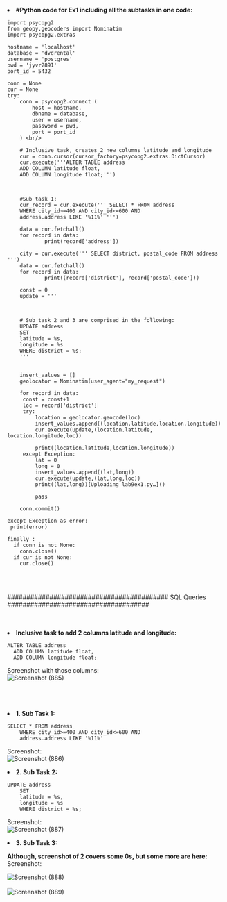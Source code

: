   <b><li> #Python code for Ex1 including all the subtasks in one code: </b><br/>

    import psycopg2 
    from geopy.geocoders import Nominatim 
    import psycopg2.extras 

    hostname = 'localhost' 
    database = 'dvdrental' 
    username = 'postgres'  
    pwd = 'jyvr2891'  
    port_id = 5432
 
    conn = None 
    cur = None 
    try: 
        conn = psycopg2.connect ( 
            host = hostname, 
            dbname = database, 
            user = username, 
            password = pwd, 
            port = port_id 
        ) <br/>
        
        # Inclusive task, creates 2 new columns latitude and longitude
        cur = conn.cursor(cursor_factory=psycopg2.extras.DictCursor)
        cur.execute('''ALTER TABLE address
        ADD COLUMN latitude float,
        ADD COLUMN longitude float;''')
        
        
        
        #Sub task 1:
        cur_record = cur.execute(''' SELECT * FROM address
        WHERE city_id>=400 AND city_id<=600 AND 
        address.address LIKE '%11%' ''')
      
        data = cur.fetchall()
        for record in data:
                print(record['address'])

        city = cur.execute(''' SELECT district, postal_code FROM address ''')
        data = cur.fetchall()
        for record in data:
                print((record['district'], record['postal_code']))
        
        const = 0
        update = '''
        
        
        
        # Sub task 2 and 3 are comprised in the following:
        UPDATE address 
        SET 
        latitude = %s,
        longitude = %s
        WHERE district = %s;
        '''
    
      
        insert_values = []
        geolocator = Nominatim(user_agent="my_request")
        
        for record in data:
         const = const+1
         loc = record['district']
         try:
             location = geolocator.geocode(loc)
             insert_values.append((location.latitude,location.longitude))
             cur.execute(update,(location.latitude, location.longitude,loc))
    
             print((location.latitude,location.longitude))
         except Exception:
             lat = 0
             long = 0
             insert_values.append((lat,long))
             cur.execute(update,(lat,long,loc))
             print((lat,long))[Uploading lab9ex1.py…]()

             pass
  
        conn.commit()

    except Exception as error: 
     print(error) 

    finally : 
      if conn is not None: 
        conn.close() 
      if cur is not None: 
        cur.close() 
        
        
   <br/>
<br/>     

########################################## SQL Queries #####################################<br/>
<br/>
<br/>
<b><li>Inclusive task to add 2 columns latitude and longitude: </b><br/>

    ALTER TABLE address 
      ADD COLUMN latitude float, 
      ADD COLUMN longitude float; 
        
Screenshot with those columns: <br/>
![Screenshot (885)](https://user-images.githubusercontent.com/69463767/163729407-affb4f72-1e07-43be-87a7-33916fe1cbc1.png)

<br/>
<br/>
<br/>
<b><li>
1. Sub Task 1: </b><br/>
  
    SELECT * FROM address 
        WHERE city_id>=400 AND city_id<=600 AND 
        address.address LIKE '%11%' 
        
  Screenshot: <br/>
     ![Screenshot (886)](https://user-images.githubusercontent.com/69463767/163729467-9697fe98-b2e5-4e91-8e53-4c84f7b9cf59.png)
                                          
  <b><li>
 2.  Sub Task 2: </b><br/>
 
    UPDATE address 
        SET 
        latitude = %s, 
        longitude = %s 
        WHERE district = %s; 
        
Screenshot: <br/>
![Screenshot (887)](https://user-images.githubusercontent.com/69463767/163729541-8d2cd97b-569c-464c-8734-b45864bfc711.png)
</p>
<p><b><li>
3. Sub Task 3: </b><br/>
  
   <b>Although, screenshot of 2 covers some 0s, but some more are here: </b><br/>
   Screenshot: <br/>

![Screenshot (888)](https://user-images.githubusercontent.com/69463767/163730167-a045fbe7-6b40-44b9-b186-ac9d1a58c22f.png)
<br/>
  <br/>![Screenshot (889)](https://user-images.githubusercontent.com/69463767/163730183-2004b6c8-95e3-487f-82be-3ae4023a3f14.png)

 
